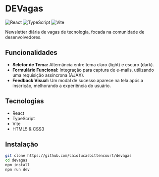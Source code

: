 # DEVagas

![React](https://img.shields.io/badge/react-%2320232a.svg?style=for-the-badge&logo=react&logoColor=%2361DAFB)
![TypeScript](https://img.shields.io/badge/typescript-%23007ACC.svg?style=for-the-badge&logo=typescript&logoColor=white)
![Vite](https://img.shields.io/badge/vite-%23646CFF.svg?style=for-the-badge&logo=vite&logoColor=white)

Newsletter diária de vagas de tecnologia, focada na comunidade de desenvolvedores.

## Funcionalidades

- **Seletor de Tema:** Alternância entre tema claro (light) e escuro (dark).
- **Formulário Funcional:** Integração para captura de e-mails, utilizando uma requisição assíncrona (AJAX).
- **Feedback Visual:** Um modal de sucesso aparece na tela após a inscrição, melhorando a experiência do usuário.

## Tecnologias

- React
- TypeScript
- Vite
- HTML5 & CSS3

## Instalação

```bash
git clone https://github.com/caiolucasbittencourt/devagas
cd devagas
npm install
npm run dev
